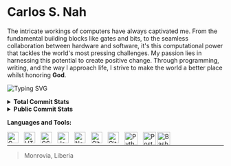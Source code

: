 # Carlos S. Nah

<p>
 The intricate workings of computers have always captivated me. From the fundamental building blocks like gates and bits, to the seamless collaboration between hardware and software, it's this computational power that tackles the world's most pressing challenges. My passion lies in harnessing this potential to create positive change. Through programming, writing, and the way I approach life, I strive to make the world a better place whilst honoring <b>God</b>.
</p>


![Typing SVG](https://readme-typing-svg.demolab.com?font=Fira+Code&pause=1000&color=3c99d4&random=false&width=435&lines=%F0%9F%A5%B7+Software+Engineer;Instructor+Technical+Writer;A+Young+Hustler;Six(6)+years+of+coding+experience++%E2%8C%9A)


<details>
  <summary> <b>Total Commit Stats</b> </summary>
  ![GitHub Streak](https://github-readme-streak-stats-nu-amber.vercel.app?user=ra9)
</details>


<details>
  <summary><b> Public Commit Stats </b></summary>

|<img src="https://github-readme-stats.vercel.app/api?username=ra9&show_icons=true&theme=yeblu" alt="Public Stats"/>|<img src="https://github-readme-stats.vercel.app/api/top-langs/?username=ra9&layout=donut" alt="Top Langs"/> |
|:------------:|:---------:|
</details>

<b> Languages and Tools:</b>

<p>
<img align="left" alt="C Programming" width="26px" src="https://cdn.jsdelivr.net/gh/devicons/devicon/icons/c/c-original.svg" style="padding-right:10px;" /> <img align="left" alt="HTML5" width="26px" src="https://cdn.jsdelivr.net/gh/devicons/devicon/icons/html5/html5-original.svg" style="padding-right:10px;" />
<img align="left" alt="CSS3" width="26px" src="https://cdn.jsdelivr.net/gh/devicons/devicon/icons/css3/css3-original.svg" style="padding-right:10px;" /> 
<img align="left" alt="JavaScript" width="26px" src="https://cdn.jsdelivr.net/gh/devicons/devicon/icons/javascript/javascript-original.svg" style="padding-right:10px;" />
<img align="left" alt="Node.js" width="26px" src="https://cdn.jsdelivr.net/gh/devicons/devicon/icons/nodejs/nodejs-original.svg" style="padding-right:10px;" />
<img align="left" alt="Git" width="26px" src="https://cdn.jsdelivr.net/gh/devicons/devicon/icons/git/git-original.svg" style="padding-right:10px;" />
<img align="left" alt="GitHub" width="26px" src="https://user-images.githubusercontent.com/3369400/139448065-39a229ba-4b06-434b-bc67-616e2ed80c8f.png" style="padding-right:10px;" />
<img align="left" alt="Python" width="30px" src="https://cdn.jsdelivr.net/gh/devicons/devicon/icons/python/python-original.svg"  style="padding-right:10px;"/>
<img align="left" alt="Postgres" width="30px" src="https://cdn.jsdelivr.net/gh/devicons/devicon/icons/postgresql/postgresql-original.svg" />
<img align="left" alt="Bash" width="30px" src="https://bashlogo.com/img/symbol/png/full_colored_dark.png" />
</p>

<br/>

<hr>

> Monrovia, Liberia

